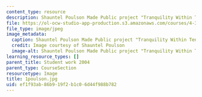 ```yaml
---
content_type: resource
description: Shauntel Poulson Made Public project "Tranquility Within Tension"
file: https://ol-ocw-studio-app-production.s3.amazonaws.com/courses/4-301-introduction-to-the-visual-arts-spring-2007/ef1f93ab86b919f2b1c06d44f988b782_1poulson.jpg
file_type: image/jpeg
image_metadata:
  caption: Shauntel Poulson Made Public project "Tranquility Within Tension"
  credit: Image courtesy of Shauntel Poulson
  image-alt: Shauntel Poulson Made Public project "Tranquility Within Tension"
learning_resource_types: []
parent_title: Student work 2004
parent_type: CourseSection
resourcetype: Image
title: 1poulson.jpg
uid: ef1f93ab-86b9-19f2-b1c0-6d44f988b782
---
```

